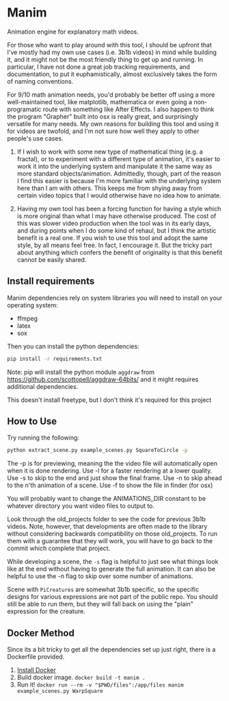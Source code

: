 # Manim
Animation engine for explanatory math videos.

For those who want to play around with this tool, I should be upfront that I've mostly had my own use cases (i.e. 3b1b videos) in mind while building it, and it might not be the most friendly thing to get up and running.  In particular, I have not done a great job tracking requirements, and documentation, to put it euphamistically, almost exclusively takes the form of naming conventions.

For 9/10 math animation needs, you'd probably be better off using a more well-maintained tool, like matplotlib, mathematica or even going a non-programatic route with something like After Effects.  I also happen to think the program "Grapher" built into osx is really great, and surprisingly versatile for many needs.  My own reasons for building this tool and using it for videos are twofold, and I'm not sure how well they apply to other people's use cases.

  1) If I wish to work with some new type of mathematical thing (e.g. a fractal), or to experiment with a different type of animation, it's easier to work it into the underlying system and manipulate it the same way as more standard objects/animation.  Admittedly, though, part of the reason I find this easier is because I'm more familiar with the underlying system here than I am with others.  This keeps me from shying away from certain video topics that I would otherwise have no idea how to animate.

  2) Having my own tool has been a forcing function for having a style which is more original than what I may have otherwise produced. The cost of this was slower video production when the tool was in its early days, and during points when I do some kind of rehaul, but I think the artistic benefit is a real one.  If you wish to use this tool and adopt the same style, by all means feel free.  In fact, I encourage it.  But the tricky part about anything which confers the benefit of originality is that this benefit cannot be easily shared.


## Install requirements

Manim dependencies rely on system libraries you will need to install on your
operating system:
* ffmpeg
* latex
* sox

Then you can install the python dependencies:
```sh
pip install -r requirements.txt
```

Note: pip will install the python module `aggdraw` from
https://github.com/scottopell/aggdraw-64bits/ and it might requires additional
dependencies.

This doesn't install freetype, but I don't think it's required for this project

## How to Use
Try running the following:
```sh
python extract_scene.py example_scenes.py SquareToCircle -p
```

The -p is for previewing, meaning the the video file will automatically open when it is done rendering.
Use -l for a faster rendering at a lower quality.
Use -s to skip to the end and just show the final frame.
Use -n <number> to skip ahead to the n'th animation of a scene.
Use -f to show the file in finder (for osx)

You will probably want to change the ANIMATIONS_DIR constant to be whatever directory you want video files to output to.

Look through the old_projects folder to see the code for previous 3b1b videos.  Note, however, that developments are often made to the library without considering backwards compatibility on those old_projects.  To run them with a guarantee that they will work, you will have to go back to the commit which complete that project.

While developing a scene, the `-s` flag is helpful to just see what things look like at the end without having to generate the full animation.  It can also be helpful to use the -n flag to skip over some number of animations.

Scene with `PiCreatures` are somewhat 3b1b specific, so the specific designs for various expressions are not part of the public repo.  You should still be able to run them, but they will fall back on using the "plain" expression for the creature.

## Docker Method
Since its a bit tricky to get all the dependencies set up just right, there is
a Dockerfile provided.

1. [Install Docker](https://www.docker.com/products/overview)
2. Build docker image. `docker build -t manim .`
3. Run it! `docker run --rm -v "$PWD/files":/app/files manim example_scenes.py WarpSquare`
